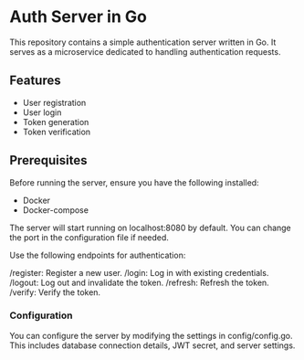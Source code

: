 # Auth Server in Go

This repository contains a simple authentication server written in Go. It serves as a microservice dedicated to handling authentication requests.

## Features

- User registration
- User login
- Token generation
- Token verification

## Prerequisites

Before running the server, ensure you have the following installed:

- Docker
- Docker-compose

The server will start running on localhost:8080 by default. You can change the port in the configuration file if needed.

Use the following endpoints for authentication:

/register: Register a new user.
/login: Log in with existing credentials.
/logout: Log out and invalidate the token.
/refresh: Refresh the token.
/verify: Verify the token.

### Configuration

You can configure the server by modifying the settings in config/config.go. This includes database connection details, JWT secret, and server settings.